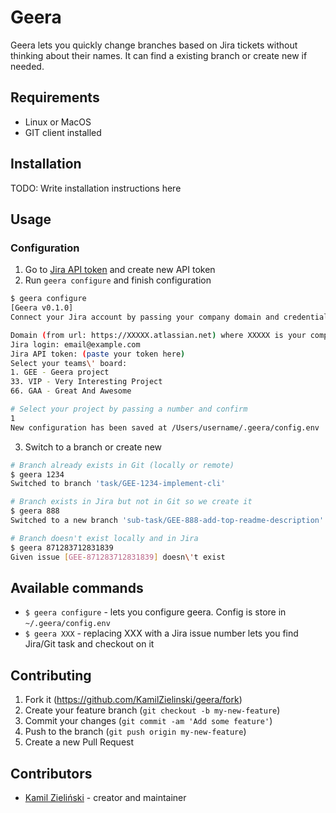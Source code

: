 # Geera

Geera lets you quickly change branches based on Jira tickets without thinking about their names. It can find a existing branch or create new if needed.

## Requirements
- Linux or MacOS
- GIT client installed

## Installation

TODO: Write installation instructions here

## Usage

### Configuration

1. Go to [Jira API token](https://id.atlassian.com/manage-profile/security/api-tokens) and create new API token
2. Run `geera configure` and finish configuration
```bash
$ geera configure
[Geera v0.1.0]
Connect your Jira account by passing your company domain and credentials:

Domain (from url: https://XXXXX.atlassian.net) where XXXXX is your company domain: geera
Jira login: email@example.com
Jira API token: (paste your token here)
Select your teams\' board:
1. GEE - Geera project
33. VIP - Very Interesting Project
66. GAA - Great And Awesome

# Select your project by passing a number and confirm
1 
New configuration has been saved at /Users/username/.geera/config.env
```

3. Switch to a branch or create new
```bash
# Branch already exists in Git (locally or remote)
$ geera 1234
Switched to branch 'task/GEE-1234-implement-cli'

# Branch exists in Jira but not in Git so we create it
$ geera 888
Switched to a new branch 'sub-task/GEE-888-add-top-readme-description'

# Branch doesn't exist locally and in Jira
$ geera 871283712831839
Given issue [GEE-871283712831839] doesn\'t exist
```

## Available commands
- `$ geera configure` - lets you configure geera. Config is store in `~/.geera/config.env`
- `$ geera XXX` - replacing XXX with a Jira issue number lets you find Jira/Git task and checkout on it

## Contributing

1. Fork it (<https://github.com/KamilZielinski/geera/fork>)
2. Create your feature branch (`git checkout -b my-new-feature`)
3. Commit your changes (`git commit -am 'Add some feature'`)
4. Push to the branch (`git push origin my-new-feature`)
5. Create a new Pull Request

## Contributors

- [Kamil Zieliński](https://github.com/KamilZielinski) - creator and maintainer

